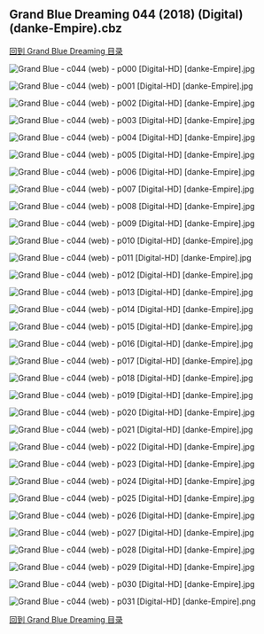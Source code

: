 ## Grand Blue Dreaming 044 (2018) (Digital) (danke-Empire).cbz


[回到 Grand Blue Dreaming 目录](https://github.com/alicewish/markdown/blob/master/series/Grand-Blue-Dreaming.md)


![Grand Blue - c044 (web) - p000 [Digital-HD] [danke-Empire].jpg](https://wx1.sinaimg.cn/large/6a9fdecaly1fragcs4mxbj21kw2901ky.jpg)

![Grand Blue - c044 (web) - p001 [Digital-HD] [danke-Empire].jpg](https://wx1.sinaimg.cn/large/6a9fdecaly1fragcxvr13j21kw28zb29.jpg)

![Grand Blue - c044 (web) - p002 [Digital-HD] [danke-Empire].jpg](https://wx1.sinaimg.cn/large/6a9fdecaly1fragd6kwpcj21kw28znpd.jpg)

![Grand Blue - c044 (web) - p003 [Digital-HD] [danke-Empire].jpg](https://wx1.sinaimg.cn/large/6a9fdecaly1fragdfgu6xj21kw28zb29.jpg)

![Grand Blue - c044 (web) - p004 [Digital-HD] [danke-Empire].jpg](https://wx1.sinaimg.cn/large/6a9fdecaly1fragdlaqg6j21kw28z7wh.jpg)

![Grand Blue - c044 (web) - p005 [Digital-HD] [danke-Empire].jpg](https://wx1.sinaimg.cn/large/6a9fdecaly1fragdpv8bxj21kw28ze81.jpg)

![Grand Blue - c044 (web) - p006 [Digital-HD] [danke-Empire].jpg](https://wx1.sinaimg.cn/large/6a9fdecaly1fragdwl1ygj21kw28znpd.jpg)

![Grand Blue - c044 (web) - p007 [Digital-HD] [danke-Empire].jpg](https://wx1.sinaimg.cn/large/6a9fdecaly1frage0kkxgj21kw28ze81.jpg)

![Grand Blue - c044 (web) - p008 [Digital-HD] [danke-Empire].jpg](https://wx1.sinaimg.cn/large/6a9fdecaly1frage5ciwvj21kw28z7wh.jpg)

![Grand Blue - c044 (web) - p009 [Digital-HD] [danke-Empire].jpg](https://wx1.sinaimg.cn/large/6a9fdecaly1frageagvv3j21kw28ze81.jpg)

![Grand Blue - c044 (web) - p010 [Digital-HD] [danke-Empire].jpg](https://wx1.sinaimg.cn/large/6a9fdecaly1frageepizwj21kw28z7wh.jpg)

![Grand Blue - c044 (web) - p011 [Digital-HD] [danke-Empire].jpg](https://wx1.sinaimg.cn/large/6a9fdecaly1fragel2d1zj21kw28z4qp.jpg)

![Grand Blue - c044 (web) - p012 [Digital-HD] [danke-Empire].jpg](https://wx1.sinaimg.cn/large/6a9fdecaly1frageqw1esj21kw28z7wh.jpg)

![Grand Blue - c044 (web) - p013 [Digital-HD] [danke-Empire].jpg](https://wx1.sinaimg.cn/large/6a9fdecaly1fragewrixfj21kw28z7wh.jpg)

![Grand Blue - c044 (web) - p014 [Digital-HD] [danke-Empire].jpg](https://wx1.sinaimg.cn/large/6a9fdecaly1fragf37i1pj21kw28zkjl.jpg)

![Grand Blue - c044 (web) - p015 [Digital-HD] [danke-Empire].jpg](https://wx1.sinaimg.cn/large/6a9fdecaly1fragf75816j21kw28z1kx.jpg)

![Grand Blue - c044 (web) - p016 [Digital-HD] [danke-Empire].jpg](https://wx1.sinaimg.cn/large/6a9fdecaly1fragfemegij21kw28z7wh.jpg)

![Grand Blue - c044 (web) - p017 [Digital-HD] [danke-Empire].jpg](https://wx1.sinaimg.cn/large/6a9fdecaly1fragfiwocqj21kw28zhdt.jpg)

![Grand Blue - c044 (web) - p018 [Digital-HD] [danke-Empire].jpg](https://wx1.sinaimg.cn/large/6a9fdecaly1fragfrkqkdj21kw28zx6p.jpg)

![Grand Blue - c044 (web) - p019 [Digital-HD] [danke-Empire].jpg](https://wx1.sinaimg.cn/large/6a9fdecaly1fragfzaiz3j21kw28ze81.jpg)

![Grand Blue - c044 (web) - p020 [Digital-HD] [danke-Empire].jpg](https://wx1.sinaimg.cn/large/6a9fdecaly1fragg4g5ncj21kw28z4qp.jpg)

![Grand Blue - c044 (web) - p021 [Digital-HD] [danke-Empire].jpg](https://wx1.sinaimg.cn/large/6a9fdecaly1fragg8n90vj21kw28zhdt.jpg)

![Grand Blue - c044 (web) - p022 [Digital-HD] [danke-Empire].jpg](https://wx1.sinaimg.cn/large/6a9fdecaly1fraggdlx1xj21kw28zb29.jpg)

![Grand Blue - c044 (web) - p023 [Digital-HD] [danke-Empire].jpg](https://wx1.sinaimg.cn/large/6a9fdecaly1fraggjma5wj21kw28ze81.jpg)

![Grand Blue - c044 (web) - p024 [Digital-HD] [danke-Empire].jpg](https://wx1.sinaimg.cn/large/6a9fdecaly1fraggpf6hxj21kw28zb2a.jpg)

![Grand Blue - c044 (web) - p025 [Digital-HD] [danke-Empire].jpg](https://wx1.sinaimg.cn/large/6a9fdecaly1fraggwofapj21kw28zx6p.jpg)

![Grand Blue - c044 (web) - p026 [Digital-HD] [danke-Empire].jpg](https://wx1.sinaimg.cn/large/6a9fdecaly1fragh24yclj21kw28znpd.jpg)

![Grand Blue - c044 (web) - p027 [Digital-HD] [danke-Empire].jpg](https://wx1.sinaimg.cn/large/6a9fdecaly1fragh8jdarj21kw28zx6p.jpg)

![Grand Blue - c044 (web) - p028 [Digital-HD] [danke-Empire].jpg](https://wx1.sinaimg.cn/large/6a9fdecaly1fraghh7vtaj21kw28znpd.jpg)

![Grand Blue - c044 (web) - p029 [Digital-HD] [danke-Empire].jpg](https://wx1.sinaimg.cn/large/6a9fdecaly1fragho001ij21kw28z4qq.jpg)

![Grand Blue - c044 (web) - p030 [Digital-HD] [danke-Empire].jpg](https://wx1.sinaimg.cn/large/6a9fdecaly1fraghw7j57j21kw28z1kx.jpg)

![Grand Blue - c044 (web) - p031 [Digital-HD] [danke-Empire].png](https://wx1.sinaimg.cn/large/6a9fdecaly1fraghxlf6ij21kw28z0qv.jpg)

[回到 Grand Blue Dreaming 目录](https://github.com/alicewish/markdown/blob/master/series/Grand-Blue-Dreaming.md)


